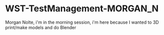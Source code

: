 # WST-TestManagement-MORGAN_N
Morgan Nolte, i'm in the morning session, i'm here because I wanted to 3D print/make models
and do Blender
